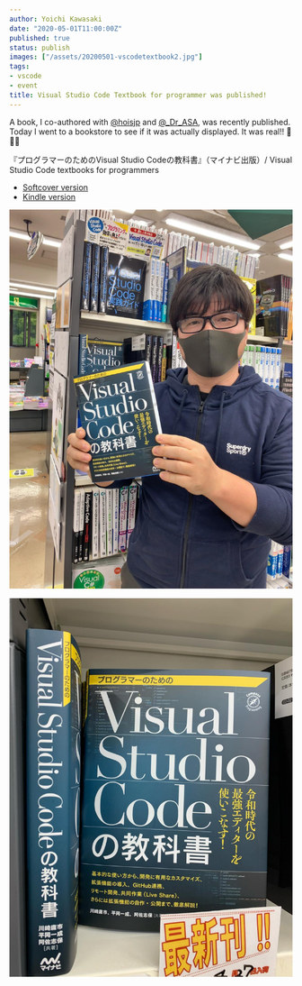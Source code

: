 ```yaml
---
author: Yoichi Kawasaki
date: "2020-05-01T11:00:00Z"
published: true
status: publish
images: ["/assets/20200501-vscodetextbook2.jpg"]
tags:
- vscode
- event
title: Visual Studio Code Textbook for programmer was published!
---
```


A book, I co-authored with [@hoisjp](https://twitter.com/hoisjp) and [@_Dr_ASA](https://twitter.com/_Dr_ASA), was recently published. Today I went to a bookstore to see if it was actually displayed. It was real!! 🎉🎉🎉

『プログラマーのためのVisual Studio Codeの教科書』（マイナビ出版）/ Visual Studio Code textbooks for programmers
- [Softcover version](https://www.amazon.co.jp/dp/4839970920/ref=cm_sw_em_r_mt_dp_U_cVz2Eb42TJYN2)
- [Kindle version](https://www.amazon.co.jp/dp/B087Q2P56J/ref=cm_sw_em_r_mt_dp_U_fQz2EbDP9ANRC)

![](/assets/20200501-vscodetextbook1.jpg)

![](/assets/20200501-vscodetextbook2.jpg)
